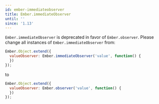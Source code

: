 ```yaml
---
id: ember-immediateobserver
title: Ember.immediateObserver
until: ''
since: '1.13'
---
```


`Ember.immediateObserver` is deprecated in favor of `Ember.observer`. Please change all instances of `Ember.immediateObserver` from:

```javascript
Ember.Object.extend({
  valueObserver: Ember.immediateObserver('value', function() {
  })
});
```
to

```javascript
Ember.Object.extend({
  valueObserver: Ember.observer('value', function() {
  })
});
```
